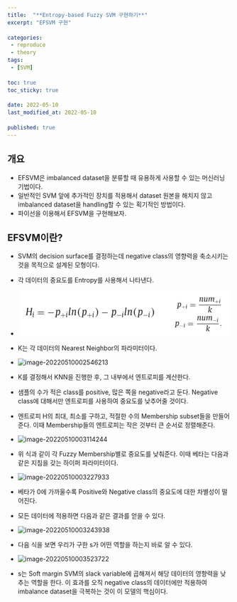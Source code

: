 ```yaml
---
title:  "**Entropy-based Fuzzy SVM 구현하기**"
excerpt: "EFSVM 구현"

categories:
 - reproduce
 - theory
tags:
 - [SVM]

toc: true
toc_sticky: true

date: 2022-05-10
last_modified_at: 2022-05-10

published: true
---
```


## 개요
- EFSVM은 imbalanced dataset을 분류할 때 유용하게 사용할 수 있는 머신러닝 기법이다. 
- 일반적인 SVM 앞에 추가적인 장치를 적용해서 dataset 원본을 해치지 않고 imbalanced dataset을 handling할 수 있는 획기적인 방법이다.
- 파이선을 이용해서 EFSVM을 구현해보자.

## EFSVM이란?

- SVM의 decision surface를 결정하는데 negative class의 영향력을 축소시키는 것을 목적으로 설계된 모형이다.
- 각 데이터의 중요도를 Entropy를 사용해서 나타낸다. 
- ![image-20220510001312617](/assets/images/image-20220510001312617.png)
- K는 각 데이터의 Nearest Neighbor의 파라미터이다. 
- ![image-20220510002546213](https://raw.githubusercontent.com/jeongseokO/jeongseokO.github.io/assets/images/image-20220510002546213.png)
- K를 결정해서 KNN을 진행한 후, 그 내부에서 엔트로피를 계산한다. 
- 샘플의 수가 적은 class를 positive, 많은 쪽을 negative라고 둔다. Negative class에 대해서만 엔트로피를 사용하여 중요도를 낮추어줄 것이다. 
- 엔트로피 H의 최대, 최소를 구하고, 적절한 수의 Membership subset들을 만들어준다. 이때 Membership들의 엔트로피는 작은 것부터 큰 순서로 정렬해준다. 
- ![image-20220510003114244](https://raw.githubusercontent.com/jeongseokO/jeongseokO.github.io/assets/images/image-20220510003114244.png)
- 위 식과 같이 각 Fuzzy Membership별로 중요도를 낮춰준다. 이때 베타는 다음과 같은 지침을 갖는 하이퍼 파라미터이다. 
- ![image-20220510003227933](https://raw.githubusercontent.com/jeongseokO/jeongseokO.github.io/assets/images/image-20220510003227933.png)
- 베타가 0에 가까울수록 Positive와 Negative class의 중요도에 대한 차별성이 떨어진다.
- 모든 데이터에 적용하면 다음과 같은 결과를 얻을 수 있다.
- ![image-20220510003243938](https://raw.githubusercontent.com/jeongseokO/jeongseokO.github.io/assets/images/image-20220510003243938.png)


- 다음 식을 보면 우리가 구한 s가 어떤 역할을 하는지 바로 알 수 있다.
- ![image-20220510003523722](https://raw.githubusercontent.com/jeongseokO/jeongseokO.github.io/assets/images/image-20220510003523722.png)
- s는 Soft margin SVM의 slack variable에 곱해져서 해당 데이터의 영향력을 낮추는 역할을 한다. 이 효과를 오직 negative class의 데이터에만 적용하여 imbalance dataset을 극복하는 것이 이 모델의 핵심이다. 


```python

```

